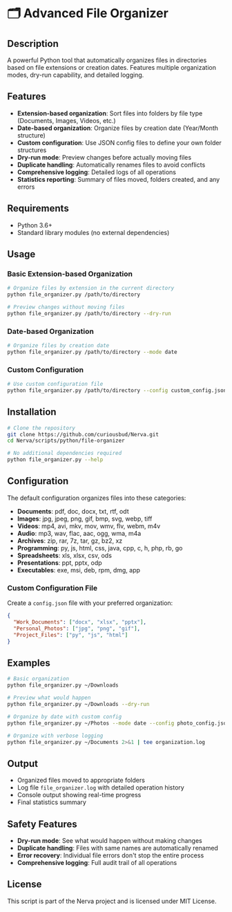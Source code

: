 # 🗂️ Advanced File Organizer

## Description
A powerful Python tool that automatically organizes files in directories based on file extensions or creation dates. Features multiple organization modes, dry-run capability, and detailed logging.

## Features
- **Extension-based organization**: Sort files into folders by file type (Documents, Images, Videos, etc.)
- **Date-based organization**: Organize files by creation date (Year/Month structure)
- **Custom configuration**: Use JSON config files to define your own folder structures
- **Dry-run mode**: Preview changes before actually moving files
- **Duplicate handling**: Automatically renames files to avoid conflicts
- **Comprehensive logging**: Detailed logs of all operations
- **Statistics reporting**: Summary of files moved, folders created, and any errors

## Requirements
- Python 3.6+
- Standard library modules (no external dependencies)

## Usage

### Basic Extension-based Organization
```bash
# Organize files by extension in the current directory
python file_organizer.py /path/to/directory

# Preview changes without moving files
python file_organizer.py /path/to/directory --dry-run
```

### Date-based Organization
```bash
# Organize files by creation date
python file_organizer.py /path/to/directory --mode date
```

### Custom Configuration
```bash
# Use custom configuration file
python file_organizer.py /path/to/directory --config custom_config.json
```

## Installation

```bash
# Clone the repository
git clone https://github.com/curiousbud/Nerva.git
cd Nerva/scripts/python/file-organizer

# No additional dependencies required
python file_organizer.py --help
```

## Configuration

The default configuration organizes files into these categories:
- **Documents**: pdf, doc, docx, txt, rtf, odt
- **Images**: jpg, jpeg, png, gif, bmp, svg, webp, tiff
- **Videos**: mp4, avi, mkv, mov, wmv, flv, webm, m4v
- **Audio**: mp3, wav, flac, aac, ogg, wma, m4a
- **Archives**: zip, rar, 7z, tar, gz, bz2, xz
- **Programming**: py, js, html, css, java, cpp, c, h, php, rb, go
- **Spreadsheets**: xls, xlsx, csv, ods
- **Presentations**: ppt, pptx, odp
- **Executables**: exe, msi, deb, rpm, dmg, app

### Custom Configuration File
Create a `config.json` file with your preferred organization:

```json
{
  "Work_Documents": ["docx", "xlsx", "pptx"],
  "Personal_Photos": ["jpg", "png", "gif"],
  "Project_Files": ["py", "js", "html"]
}
```

## Examples

```bash
# Basic organization
python file_organizer.py ~/Downloads

# Preview what would happen
python file_organizer.py ~/Downloads --dry-run

# Organize by date with custom config
python file_organizer.py ~/Photos --mode date --config photo_config.json

# Organize with verbose logging
python file_organizer.py ~/Documents 2>&1 | tee organization.log
```

## Output
- Organized files moved to appropriate folders
- Log file `file_organizer.log` with detailed operation history
- Console output showing real-time progress
- Final statistics summary

## Safety Features
- **Dry-run mode**: See what would happen without making changes
- **Duplicate handling**: Files with same names are automatically renamed
- **Error recovery**: Individual file errors don't stop the entire process
- **Comprehensive logging**: Full audit trail of all operations

## License
This script is part of the Nerva project and is licensed under MIT License.

